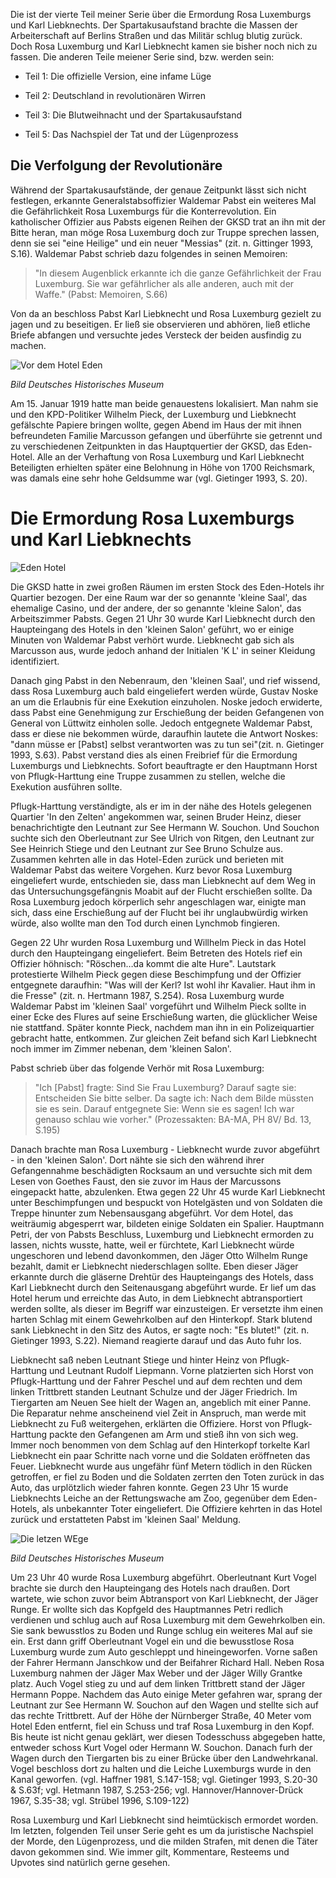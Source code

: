 Die ist der vierte Teil meiner Serie über die Ermordung Rosa Luxemburgs und Karl Liebknechts. Der Spartakusaufstand brachte die Massen der Arbeiterschaft auf Berlins Straßen und das Militär schlug blutig zurück. Doch Rosa Luxemburg und Karl Liebknecht kamen sie bisher noch nich zu fassen. Die anderen Teile meiener Serie sind, bzw. werden sein:

* Teil 1: Die offizielle Version, eine infame Lüge

* Teil 2: Deutschland in revolutionären Wirren

* Teil 3: Die Blutweihnacht und der Spartakusaufstand

* Teil 5: Das Nachspiel der Tat und der Lügenprozess

## Die Verfolgung der Revolutionäre

Während der Spartakusaufstände, der genaue Zeitpunkt lässt sich nicht festlegen, erkannte Generalstabsoffizier Waldemar Pabst ein weiteres Mal die Gefährlichkeit Rosa Luxemburgs für die Konterrevolution. Ein katholischer Offizier aus Pabsts eigenen Reihen der GKSD trat an ihn mit der Bitte heran, man möge Rosa Luxemburg doch zur Truppe sprechen lassen, denn sie sei "eine Heilige" und ein neuer "Messias" (zit. n. Gittinger 1993, S.16).  Waldemar Pabst schrieb dazu folgendes in seinen Memoiren:

> "In diesem Augenblick erkannte ich die ganze Gefährlichkeit der Frau Luxemburg. Sie war gefährlicher als alle anderen, auch mit der Waffe." (Pabst: Memoiren, S.66)

Von da an beschloss Pabst Karl Liebknecht und Rosa Luxemburg gezielt zu jagen und zu beseitigen. Er ließ sie observieren und abhören, ließ  etliche Briefe abfangen und versuchte jedes Versteck der beiden ausfindig zu machen.

![Vor dem Hotel Eden](https://raw.githubusercontent.com/SmokinCaterpillar/blog/master/2017_01_19_rosa_luxemburg/panzer.jpg)

*Bild Deutsches Historisches Museum*

Am 15. Januar 1919 hatte man beide genauestens lokalisiert. Man nahm sie und den KPD-Politiker Wilhelm Pieck, der Luxemburg und Liebknecht gefälschte Papiere bringen wollte, gegen Abend im Haus der mit ihnen befreundeten Familie Marcusson gefangen und überführte sie getrennt und zu verschiedenen Zeitpunkten in das Hauptquertier der GKSD, das Eden-Hotel. Alle an der Verhaftung von Rosa Luxemburg und Karl Liebknecht Beteiligten erhielten später eine Belohnung in Höhe von 1700 Reichsmark, was damals eine sehr hohe Geldsumme war (vgl. Gietinger 1993, S. 20).


# Die Ermordung Rosa Luxemburgs und Karl Liebknechts

![Eden Hotel](https://raw.githubusercontent.com/SmokinCaterpillar/blog/master/2017_01_19_rosa_luxemburg/eden.png)

Die GKSD hatte in zwei großen Räumen im ersten Stock des Eden-Hotels ihr Quartier bezogen. Der eine Raum war der so genannte  'kleine Saal', das ehemalige Casino, und der andere, der so genannte 'kleine Salon', das Arbeitszimmer Pabsts. Gegen 21 Uhr 30 wurde Karl Liebknecht durch den Haupteingang des Hotels in den 'kleinen Salon' geführt, wo er einige Minuten von Waldemar Pabst verhört wurde. Liebknecht gab sich als Marcusson aus, wurde jedoch anhand der  Initialen 'K L' in seiner Kleidung identifiziert.

Danach ging Pabst in den Nebenraum, den 'kleinen Saal', und rief wissend, dass Rosa Luxemburg auch bald eingeliefert werden würde, Gustav Noske an um die Erlaubnis für eine Exekution einzuholen. Noske jedoch erwiderte, dass Pabst eine Genehmigung zur Erschießung der beiden Gefangenen von General von Lüttwitz einholen solle. Jedoch entgegnete Waldemar Pabst, dass er diese nie bekommen würde, daraufhin lautete die Antwort Noskes: "dann müsse er [Pabst] selbst verantworten was zu tun sei"(zit. n. Gietinger 1993, S.63). Pabst verstand dies als einen Freibrief für die Ermordung Luxemburgs und Liebknechts. Sofort beauftragte er den Hauptmann Horst von Pflugk-Harttung eine Truppe zusammen zu stellen, welche die Exekution ausführen sollte.

Pflugk-Harttung verständigte, als er im in der nähe des Hotels gelegenen Quartier 'In den Zelten' angekommen war,  seinen Bruder Heinz, dieser benachrichtigte den Leutnant zur See Hermann W. Souchon. Und Souchon suchte sich den Oberleutnant zur See Ulrich von Ritgen, den Leutnant zur See Heinrich Stiege  und den Leutnant zur See Bruno Schulze aus. Zusammen kehrten alle in das Hotel-Eden zurück und berieten mit Waldemar Pabst das weitere Vorgehen. Kurz bevor Rosa Luxemburg eingeliefert wurde, entschieden sie, dass man Liebknecht auf dem Weg in das Untersuchungsgefängnis Moabit auf der Flucht erschießen sollte. Da Rosa Luxemburg jedoch körperlich sehr angeschlagen war, einigte man sich, dass eine Erschießung auf der Flucht bei ihr unglaubwürdig wirken würde, also wollte man den Tod durch einen Lynchmob fingieren.

Gegen 22 Uhr wurden Rosa Luxemburg und Willhelm Pieck in das Hotel durch den Haupteingang eingeliefert. Beim Betreten des Hotels rief ein Offizier höhnisch: "Röschen…da kommt die alte Hure". Lautstark protestierte Wilhelm Pieck gegen diese Beschimpfung und der Offizier entgegnete daraufhin: "Was will der Kerl? Ist wohl ihr Kavalier. Haut ihm in die Fresse" (zit. n. Hertmann 1987, S.254). Rosa Luxemburg wurde Waldemar Pabst im 'kleinen Saal' vorgeführt und Wilhelm Pieck sollte in einer Ecke des Flures auf seine Erschießung warten, die glücklicher Weise nie stattfand. Später konnte Pieck, nachdem man ihn in ein Polizeiquartier gebracht hatte, entkommen. Zur gleichen Zeit befand sich Karl Liebknecht noch immer im Zimmer nebenan, dem 'kleinen Salon'.

Pabst schrieb über das folgende Verhör mit Rosa Luxemburg:

> "Ich [Pabst] fragte: Sind Sie Frau Luxemburg? Darauf sagte sie: Entscheiden Sie bitte selber. Da sagte ich: Nach dem Bilde müssten sie es sein. Darauf entgegnete Sie: Wenn sie es sagen! Ich war genauso schlau wie vorher." (Prozessakten: BA-MA, PH 8V/ Bd. 13, S.195)

Danach brachte man Rosa Luxemburg - Liebknecht wurde zuvor abgeführt - in den 'kleinen Salon'. Dort nähte sie sich den während ihrer Gefangennahme beschädigten Rocksaum an und versuchte sich mit dem Lesen von Goethes Faust, den sie zuvor im Haus der Marcussons eingepackt hatte, abzulenken. Etwa gegen 22 Uhr 45 wurde Karl Liebknecht unter Beschimpfungen und bespuckt von Hotelgästen und von Soldaten die Treppe hinunter zum Nebensausgang abgeführt. Vor dem Hotel, das weiträumig abgesperrt war, bildeten einige Soldaten ein Spalier. Hauptmann Petri, der von Pabsts Beschluss, Luxemburg und Liebknecht ermorden zu lassen, nichts wusste, hatte, weil er fürchtete, Karl Liebknecht würde  ungeschoren und lebend davonkommen, den Jäger Otto Wilhelm Runge bezahlt, damit er Liebknecht niederschlagen sollte. Eben dieser Jäger erkannte durch die gläserne Drehtür des Haupteingangs des Hotels, dass Karl Liebknecht durch den Seitenausgang abgeführt wurde. Er lief um das Hotel herum und erreichte das Auto, in dem Liebknecht abtransportiert werden sollte, als dieser im Begriff war einzusteigen. Er versetzte ihm einen harten Schlag mit einem Gewehrkolben auf den Hinterkopf. Stark blutend sank Liebknecht in den Sitz des Autos, er sagte noch: "Es blutet!" (zit. n. Gietinger 1993, S.22). Niemand reagierte darauf und das Auto fuhr los.

Liebknecht saß neben Leutnant Stiege und hinter Heinz von Pflugk-Harttung und Leutnant Rudolf Liepmann. Vorne platzierten sich  Horst von Pflugk-Harttung und der Fahrer Peschel und auf dem rechten und dem linken Trittbrett standen Leutnant Schulze und der Jäger Friedrich. Im Tiergarten am Neuen See hielt der Wagen an, angeblich mit einer Panne. Die Reparatur nehme anscheinend viel Zeit in Anspruch, man werde mit Liebknecht zu Fuß weitergehen, erklärten die Offiziere. Horst von Pflugk-Harttung packte den Gefangenen am Arm und stieß ihn von sich weg. Immer noch benommen von dem Schlag auf den Hinterkopf torkelte Karl Liebknecht ein paar Schritte nach vorne und die Soldaten eröffneten das Feuer. Liebknecht wurde aus ungefähr fünf Metern tödlich in den Rücken getroffen, er fiel zu Boden und die Soldaten zerrten den Toten zurück in das Auto, das urplötzlich wieder fahren konnte. Gegen 23 Uhr 15 wurde Liebknechts Leiche an der Rettungswache am Zoo, gegenüber dem Eden-Hotels, als unbekannter Toter eingeliefert. Die Offiziere kehrten in das Hotel zurück und erstatteten Pabst im 'kleinen Saal' Meldung.

![Die letzen WEge](https://raw.githubusercontent.com/SmokinCaterpillar/blog/master/2017_01_19_rosa_luxemburg/tiergarten.jpg)

*Bild Deutsches Historisches Museum*

Um 23 Uhr 40 wurde Rosa Luxemburg abgeführt. Oberleutnant Kurt Vogel brachte sie durch den Haupteingang des Hotels nach draußen. Dort wartete, wie schon zuvor beim Abtransport von Karl Liebknecht, der Jäger Runge. Er wollte sich das Kopfgeld des Hauptmannes Petri redlich verdienen und schlug auch auf Rosa Luxemburg mit dem Gewehrkolben ein. Sie sank bewusstlos zu Boden und Runge schlug ein weiteres Mal auf sie ein. Erst dann griff Oberleutnant Vogel ein und die bewusstlose Rosa Luxemburg wurde zum Auto geschleppt und hineingeworfen. Vorne saßen der Fahrer Hermann Janschkow und der Beifahrer Richard Hall. Neben Rosa Luxemburg nahmen der Jäger Max Weber und der Jäger Willy Grantke platz. Auch Vogel stieg zu und auf dem linken Trittbrett stand der Jäger Hermann Poppe. Nachdem das Auto einige Meter gefahren war, sprang der Leutnant zur See Hermann W. Souchon auf den Wagen und stellte sich auf das rechte Trittbrett. Auf der Höhe der Nürnberger Straße, 40 Meter vom Hotel Eden entfernt, fiel ein Schuss und traf Rosa Luxemburg in den Kopf. Bis heute ist nicht genau geklärt, wer diesen Todesschuss abgegeben hatte, entweder schoss Kurt Vogel oder Hermann W. Souchon. Danach furh der Wagen durch den Tiergarten bis zu einer Brücke über den Landwehrkanal. Vogel beschloss dort zu halten und die Leiche Luxemburgs wurde in den Kanal geworfen. (vgl. Haffner 1981, S.147-158; vgl. Gietinger 1993, S.20-30 & S.63f; vgl. Hetmann 1987, S.253-256; vgl. Hannover/Hannover-Drück 1967, S.35-38; vgl. Strübel 1996, S.109-122)

Rosa Luxemburg und Karl Liebknecht sind heimtückisch ermordet worden. Im letzten, folgenden Teil unser Serie geht es um da juristische Nachspiel der Morde, den Lügenprozess, und die milden Strafen, mit denen die Täter davon gekommen sind. Wie immer gilt, Kommentare, Resteems und Upvotes sind natürlich gerne gesehen.
